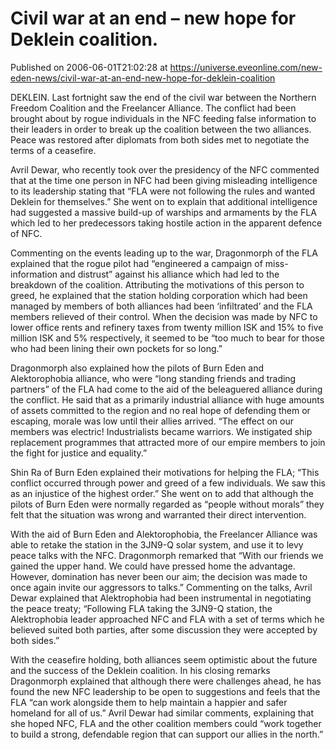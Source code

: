 # Civil war at an end – new hope for Deklein coalition.
Published on 2006-06-01T21:02:28 at https://universe.eveonline.com/new-eden-news/civil-war-at-an-end-new-hope-for-deklein-coalition

DEKLEIN. Last fortnight saw the end of the civil war between the Northern Freedom Coalition and the Freelancer Alliance. The conflict had been brought about by rogue individuals in the NFC feeding false information to their leaders in order to break up the coalition between the two alliances. Peace was restored after diplomats from both sides met to negotiate the terms of a ceasefire. 

Avril Dewar, who recently took over the presidency of the NFC commented that at the time one person in NFC had been giving misleading intelligence to its leadership stating that “FLA were not following the rules and wanted Deklein for themselves.” She went on to explain that additional intelligence had suggested a massive build-up of warships and armaments by the FLA which led to her predecessors taking hostile action in the apparent defence of NFC. 

Commenting on the events leading up to the war, Dragonmorph of the FLA explained that the rogue pilot had “engineered a campaign of miss-information and distrust” against his alliance which had led to the breakdown of the coalition. Attributing the motivations of this person to greed, he explained that the station holding corporation which had been managed by members of both alliances had been ‘infiltrated’ and the FLA members relieved of their control. When the decision was made by NFC to lower office rents and refinery taxes from twenty million ISK and 15% to five million ISK and 5% respectively, it seemed to be “too much to bear for those who had been lining their own pockets for so long.” 

Dragonmorph also explained how the pilots of Burn Eden and Alektorophobia alliance, who were “long standing friends and trading partners” of the FLA had come to the aid of the beleaguered alliance during the conflict. He said that as a primarily industrial alliance with huge amounts of assets committed to the region and no real hope of defending them or escaping, morale was low until their allies arrived. “The effect on our members was electric! Industrialists became warriors. We instigated ship replacement programmes that attracted more of our empire members to join the fight for justice and equality.” 

Shin Ra of Burn Eden explained their motivations for helping the FLA; “This conflict occurred through power and greed of a few individuals. We saw this as an injustice of the highest order.” She went on to add that although the pilots of Burn Eden were normally regarded as “people without morals” they felt that the situation was wrong and warranted their direct intervention. 

With the aid of Burn Eden and Alektorophobia, the Freelancer Alliance was able to retake the station in the 3JN9-Q solar system, and use it to levy peace talks with the NFC. Dragonmorph remarked that “With our friends we gained the upper hand. We could have pressed home the advantage. However, domination has never been our aim; the decision was made to once again invite our aggressors to talks.” Commenting on the talks, Avril Dewar explained that Alektrophobia had been instrumental in negotiating the peace treaty; “Following FLA taking the 3JN9-Q station, the Alektrophobia leader approached NFC and FLA with a set of terms which he believed suited both parties, after some discussion they were accepted by both sides.” 

With the ceasefire holding, both alliances seem optimistic about the future and the success of the Deklein coalition. In his closing remarks Dragonmorph explained that although there were challenges ahead, he has found the new NFC leadership to be open to suggestions and feels that the FLA “can work alongside them to help maintain a happier and safer homeland for all of us.” Avril Dewar had similar comments, explaining that she hoped NFC, FLA and the other coalition members could “work together to build a strong, defendable region that can support our allies in the north.”
